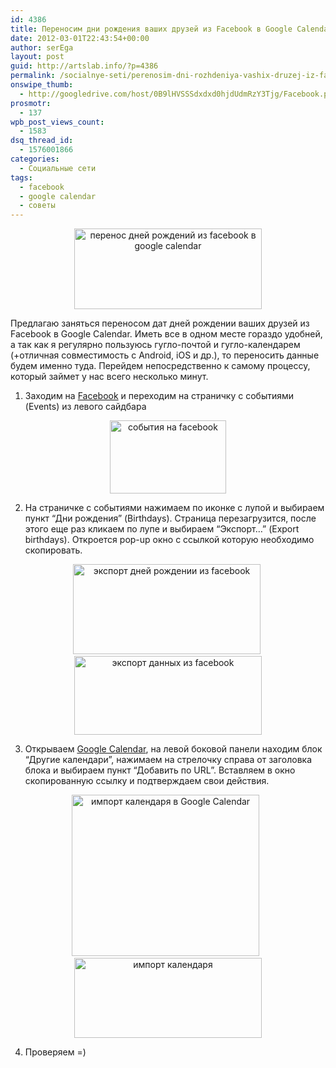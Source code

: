 ```yaml
---
id: 4386
title: Переносим дни рождения ваших друзей из Facebook в Google Calendar
date: 2012-03-01T22:43:54+00:00
author: serEga
layout: post
guid: http://artslab.info/?p=4386
permalink: /socialnye-seti/perenosim-dni-rozhdeniya-vashix-druzej-iz-facebook-v-google-calendar/
onswipe_thumb:
  - http://googledrive.com/host/0B9lHVSSSdxdxd0hjdUdmRzY3Tjg/Facebook.png
prosmotr:
  - 137
wpb_post_views_count:
  - 1583
dsq_thread_id:
  - 1576001866
categories:
  - Социальные сети
tags:
  - facebook
  - google calendar
  - советы
---
```

<center>
  <a href="http://googledrive.com/host/0B9lHVSSSdxdxd0hjdUdmRzY3Tjg/fb_to_google_cal.png"><img src="http://googledrive.com/host/0B9lHVSSSdxdxd0hjdUdmRzY3Tjg/fb_to_google_cal-300x129.png" alt="перенос дней рождений из facebook в google calendar" title="fb_to_google_cal" width="300" height="129" class="aligncenter size-medium wp-image-4387" srcset="http://googledrive.com/host/0B9lHVSSSdxdxd0hjdUdmRzY3Tjg/fb_to_google_cal-300x129.png 300w, http://googledrive.com/host/0B9lHVSSSdxdxd0hjdUdmRzY3Tjg/fb_to_google_cal.png 692w" sizes="(max-width: 300px) 100vw, 300px" /></a>
</center>

Предлагаю заняться переносом дат дней рождении ваших друзей из Facebook в Google Calendar. Иметь все в одном месте гораздо удобней, а так как я регулярно пользуюсь гугло-почтой и гугло-календарем (+отличная совместимость с Android, iOS и др.), то переносить данные будем именно туда. Перейдем непосредственно к самому процессу, который займет у нас всего несколько минут.

<!--more-->

1. Заходим на [Facebook](http://facebook.com) и переходим на страничку с событиями (Events) из левого сайдбара

<center>
  <img src="http://googledrive.com/host/0B9lHVSSSdxdxd0hjdUdmRzY3Tjg/events_on_facebook.jpg" alt="события на facebook" title="events_on_facebook" width="186" height="117" class="aligncenter size-full wp-image-4390" />
</center>

2. На страничке с событиями нажимаем по иконке с лупой и выбираем пункт &#8220;Дни рождения&#8221; (Birthdays). Страница перезагрузится, после этого еще раз кликаем по лупе и выбираем &#8220;Экспорт&#8230;&#8221; (Export birthdays). Откроется pop-up окно с ссылкой которую необходимо скопировать.

<center>
  <a href="http://googledrive.com/host/0B9lHVSSSdxdxd0hjdUdmRzY3Tjg/export_dne_rozhdenii.png"><img src="http://googledrive.com/host/0B9lHVSSSdxdxd0hjdUdmRzY3Tjg/export_dne_rozhdenii-300x144.png" alt="экспорт дней рождении из facebook" title="export_dne_rozhdenii" width="300" height="144" class="aligncenter size-medium wp-image-4389" srcset="http://googledrive.com/host/0B9lHVSSSdxdxd0hjdUdmRzY3Tjg/export_dne_rozhdenii-300x144.png 300w, http://googledrive.com/host/0B9lHVSSSdxdxd0hjdUdmRzY3Tjg/export_dne_rozhdenii.png 421w" sizes="(max-width: 300px) 100vw, 300px" /></a>&nbsp;<a href="http://googledrive.com/host/0B9lHVSSSdxdxd0hjdUdmRzY3Tjg/facebook_export_birthdays.jpg"><img src="http://googledrive.com/host/0B9lHVSSSdxdxd0hjdUdmRzY3Tjg/facebook_export_birthdays-300x126.jpg" alt="экспорт данных из facebook" title="facebook_export_birthdays" width="300" height="126" class="aligncenter size-medium wp-image-4393" srcset="http://googledrive.com/host/0B9lHVSSSdxdxd0hjdUdmRzY3Tjg/facebook_export_birthdays-300x126.jpg 300w, http://googledrive.com/host/0B9lHVSSSdxdxd0hjdUdmRzY3Tjg/facebook_export_birthdays.jpg 441w" sizes="(max-width: 300px) 100vw, 300px" /></a>
</center>

3. Открываем [Google Calendar](https://www.google.com/calendar), на левой боковой панели находим блок &#8220;Другие календари&#8221;, нажимаем на стрелочку справа от заголовка блока и выбираем пункт &#8220;Добавить по URL&#8221;. Вставляем в окно скопированную ссылку и подтверждаем свои действия.

<center>
  <a href="http://googledrive.com/host/0B9lHVSSSdxdxd0hjdUdmRzY3Tjg/google_calendar_add_facebook_birthdays.jpg"><img src="http://googledrive.com/host/0B9lHVSSSdxdxd0hjdUdmRzY3Tjg/google_calendar_add_facebook_birthdays-300x258.jpg" alt="импорт календаря в Google Calendar" title="google_calendar_add_facebook_birthdays" width="300" height="258" class="aligncenter size-medium wp-image-4391" srcset="http://googledrive.com/host/0B9lHVSSSdxdxd0hjdUdmRzY3Tjg/google_calendar_add_facebook_birthdays-300x258.jpg 300w, http://googledrive.com/host/0B9lHVSSSdxdxd0hjdUdmRzY3Tjg/google_calendar_add_facebook_birthdays.jpg 507w" sizes="(max-width: 300px) 100vw, 300px" /></a> &nbsp; <a href="http://googledrive.com/host/0B9lHVSSSdxdxd0hjdUdmRzY3Tjg/import_birthdays_google_calendar.jpg"><img src="http://googledrive.com/host/0B9lHVSSSdxdxd0hjdUdmRzY3Tjg/import_birthdays_google_calendar-300x128.jpg" alt="импорт календаря" title="import_birthdays_google_calendar" width="300" height="128" class="aligncenter size-medium wp-image-4392" srcset="http://googledrive.com/host/0B9lHVSSSdxdxd0hjdUdmRzY3Tjg/import_birthdays_google_calendar-300x128.jpg 300w, http://googledrive.com/host/0B9lHVSSSdxdxd0hjdUdmRzY3Tjg/import_birthdays_google_calendar.jpg 513w" sizes="(max-width: 300px) 100vw, 300px" /></a>
</center>

4. Проверяем =)